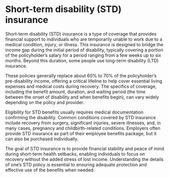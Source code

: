 <!--
source: gpt-40
abbr: STD
siblings: short-term-disability-insurance, long-term-disability-insurance
tags: disabilities insurance
-->

# Short-term disability (STD) insurance

Short-term disability (STD) insurance is a type of coverage that provides financial support to individuals who are temporarily unable to work due to a medical condition, injury, or illness. This insurance is designed to bridge the income gap during the initial period of disability, typically covering a portion of the policyholder’s salary for a period ranging from a few weeks up to six months. Beyond this duration, some people use long-term disability (LTD) insurance.

These policies generally replace about 60% to 70% of the policyholder’s pre-disability income, offering a critical lifeline to help cover essential living expenses and medical costs during recovery. The specifics of coverage, including the benefit amount, duration, and waiting period (the time between the onset of disability and when benefits begin), can vary widely depending on the policy and provider.

Eligibility for STD benefits usually requires medical documentation confirming the disability. Common conditions covered by STD insurance include recovery from surgery, significant injuries, severe illnesses, and, in many cases, pregnancy and childbirth-related conditions. Employers often provide STD insurance as part of their employee benefits package, but it can also be purchased individually.

The goal of STD insurance is to provide financial stability and peace of mind during short-term health setbacks, enabling individuals to focus on recovery without the added stress of lost income. Understanding the details of one’s STD policy is essential to ensuring adequate protection and effective use of the benefits when needed.
